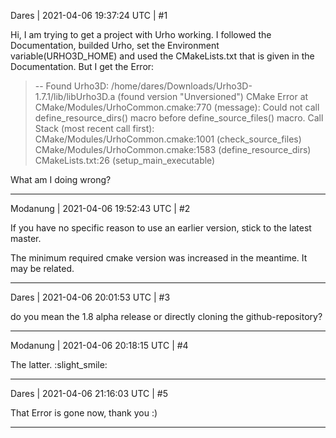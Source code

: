 Dares | 2021-04-06 19:37:24 UTC | #1

Hi,
I am trying to get a project with Urho working. I followed the Documentation, builded Urho, set the Environment variable(URHO3D_HOME) and used the CMakeLists.txt that is given in the Documentation. But I get the Error:
> -- Found Urho3D: /home/dares/Downloads/Urho3D-1.7.1/lib/libUrho3D.a (found version "Unversioned")
> CMake Error at CMake/Modules/UrhoCommon.cmake:770 (message):
>   Could not call define_resource_dirs() macro before define_source_files()
>   macro.
> Call Stack (most recent call first):
>   CMake/Modules/UrhoCommon.cmake:1001 (check_source_files)
>   CMake/Modules/UrhoCommon.cmake:1583 (define_resource_dirs)
>   CMakeLists.txt:26 (setup_main_executable)

What am I doing wrong?

-------------------------

Modanung | 2021-04-06 19:52:43 UTC | #2

If you have no specific reason to use an earlier version, stick to the latest master.

The minimum required cmake version was increased in the meantime. It may be related.

-------------------------

Dares | 2021-04-06 20:01:53 UTC | #3

do you mean the 1.8 alpha release or directly cloning the github-repository?

-------------------------

Modanung | 2021-04-06 20:18:15 UTC | #4

The latter. :slight_smile:

-------------------------

Dares | 2021-04-06 21:16:03 UTC | #5

That Error is gone now, thank you :)

-------------------------

